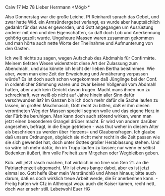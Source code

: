  Calw 17 Mz 78
Lieber Herrmann <Mögl>*

Also Donnerstag war die große Leiche. Pf Reinhardt sprach das Gebet, und zwar hatte Wid. ein Armsündergebet verlangt, es wurde aber hauptsächlich gedankt für das was er geworden, und Gott angegangen um Ausrüstung anderer mit den und den Eigenschaften, so daß doch Lob und Anerkennung gehörig gezollt wurde. Ungeheure Massen waren zusammen gekommen und man hörte auch nette Worte der Theilnahme und Aufmunterung von den Gästen.

Ich weiß nichts zu sagen, wegen Aufschub des Abdmahls für Confirmirte. Meinem tiefsten Wesen widerstrebt diese Art der Zulassung zum Abendmahl, und also könnte ich leicht der lieben Bertha beistimmen. Wie aber, wenn man eine Zeit der Erweichung und Annäherung verpassen würde? Es ist doch auch schon vorgekommen daß Jünglinge bei der Conf. in ordentlicher Stimmung waren und zwar keinen Vollgenuß vom Abdmahl hatten, aber auch kein Gericht davon trugen. Macht mans ihnen nun zu schreckhaft, wer weiß ob nicht auf Jahre hinein aller Sinn dafür verschwunden ist? Im Ganzen bin ich doch mehr dafür die Sache laufen zu lassen, im großen Mischmasch, Gott recht zu bitten, daß er ihm diesen verordneten Weg der Massen speciell segnen wolle und das eigene Herz in der Fürbitte beruhigen. Man kann doch auch störend wirken, wenn man jetzt einen besonderen Grangel drüber macht. Er wird von andern darüber angesehen, befragt, in die Enge getrieben - was thut weher in diesem Alter als beschrieen zu werden über Herzens- und Glaubensfragen. Ich glaube daß unsere Ordnungen, obgleich sie nicht mehr recht in die Zeit passen wie sie sich gewendet hat, doch unter Gottes großer Herablassung stehen. Und so wäre ich mehr dafür, ihn im Trupp laufen zu lassen; nur wenn er selbst Bedenken äußert, ihm volle Freiheit zum Mitgehen oder Wegbleiben geben.

Küb. will jetzt rasch machen, hat wirklich in no time von Gen 21. an die Patriarchenzeit abgemacht. Mir ist etwas bange dabei, aber es ist jetzt einmal so. Gott helfe über mein Verständniß und Ahnen hinaus; bitte auch darum, daß es doch wirklich treue Arbeit werde, die Er anerkennen kann. - Freitg hatten wir Cfz in Althengst wozu auch die Kaiser kamen, recht nett, doch war er sehr still. Lebetwohl
 Euer HG
